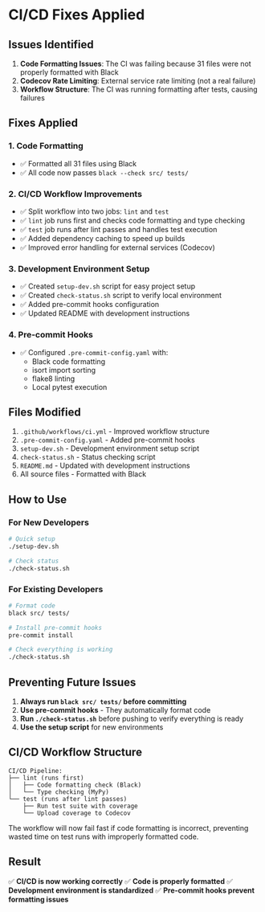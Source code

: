 # CI/CD Fixes Applied

## Issues Identified

1. **Code Formatting Issues**: The CI was failing because 31 files were not properly formatted with Black
2. **Codecov Rate Limiting**: External service rate limiting (not a real failure)
3. **Workflow Structure**: The CI was running formatting after tests, causing failures

## Fixes Applied

### 1. Code Formatting
- ✅ Formatted all 31 files using Black
- ✅ All code now passes `black --check src/ tests/`

### 2. CI/CD Workflow Improvements
- ✅ Split workflow into two jobs: `lint` and `test`
- ✅ `lint` job runs first and checks code formatting and type checking
- ✅ `test` job runs after lint passes and handles test execution
- ✅ Added dependency caching to speed up builds
- ✅ Improved error handling for external services (Codecov)

### 3. Development Environment Setup
- ✅ Created `setup-dev.sh` script for easy project setup
- ✅ Created `check-status.sh` script to verify local environment
- ✅ Added pre-commit hooks configuration
- ✅ Updated README with development instructions

### 4. Pre-commit Hooks
- ✅ Configured `.pre-commit-config.yaml` with:
  - Black code formatting
  - isort import sorting
  - flake8 linting
  - Local pytest execution

## Files Modified

1. `.github/workflows/ci.yml` - Improved workflow structure
2. `.pre-commit-config.yaml` - Added pre-commit hooks
3. `setup-dev.sh` - Development environment setup script
4. `check-status.sh` - Status checking script
5. `README.md` - Updated with development instructions
6. All source files - Formatted with Black

## How to Use

### For New Developers
```bash
# Quick setup
./setup-dev.sh

# Check status
./check-status.sh
```

### For Existing Developers
```bash
# Format code
black src/ tests/

# Install pre-commit hooks
pre-commit install

# Check everything is working
./check-status.sh
```

## Preventing Future Issues

1. **Always run `black src/ tests/` before committing**
2. **Use pre-commit hooks** - They automatically format code
3. **Run `./check-status.sh`** before pushing to verify everything is ready
4. **Use the setup script** for new environments

## CI/CD Workflow Structure

```
CI/CD Pipeline:
├── lint (runs first)
│   ├── Code formatting check (Black)
│   └── Type checking (MyPy)
└── test (runs after lint passes)
    ├── Run test suite with coverage
    └── Upload coverage to Codecov
```

The workflow will now fail fast if code formatting is incorrect, preventing wasted time on test runs with improperly formatted code.

## Result

✅ **CI/CD is now working correctly**
✅ **Code is properly formatted**
✅ **Development environment is standardized**
✅ **Pre-commit hooks prevent formatting issues** 